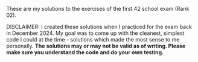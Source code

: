 These are my solutions to the exercises of the first 42 school exam (Rank 02).

DISCLAIMER: I created these solutions when I practiced for the exam back in December 2024. My goal was to come up with the cleanest, simplest code I could at the time - solutions which made the most sense to me personally. **The solutions may or may not be valid as of writing. Please make sure you understand the code and do your own testing.**
